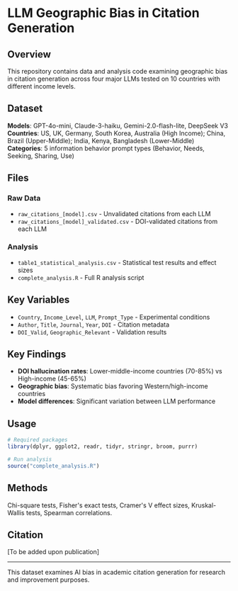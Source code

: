 # LLM Geographic Bias in Citation Generation

## Overview

This repository contains data and analysis code examining geographic bias in citation generation across four major LLMs tested on 10 countries with different income levels.

## Dataset

**Models**: GPT-4o-mini, Claude-3-haiku, Gemini-2.0-flash-lite, DeepSeek V3  
**Countries**: US, UK, Germany, South Korea, Australia (High Income); China, Brazil (Upper-Middle); India, Kenya, Bangladesh (Lower-Middle)  
**Categories**: 5 information behavior prompt types (Behavior, Needs, Seeking, Sharing, Use)

## Files

### Raw Data
- `raw_citations_[model].csv` - Unvalidated citations from each LLM
- `raw_citations_[model]_validated.csv` - DOI-validated citations from each LLM

### Analysis
- `table1_statistical_analysis.csv` - Statistical test results and effect sizes
- `complete_analysis.R` - Full R analysis script

## Key Variables

- `Country`, `Income_Level`, `LLM`, `Prompt_Type` - Experimental conditions
- `Author`, `Title`, `Journal`, `Year`, `DOI` - Citation metadata  
- `DOI_Valid`, `Geographic_Relevant` - Validation results

## Key Findings

- **DOI hallucination rates**: Lower-middle-income countries (70-85%) vs High-income (45-65%)
- **Geographic bias**: Systematic bias favoring Western/high-income countries
- **Model differences**: Significant variation between LLM performance

## Usage

```r
# Required packages
library(dplyr, ggplot2, readr, tidyr, stringr, broom, purrr)

# Run analysis
source("complete_analysis.R")
```

## Methods

Chi-square tests, Fisher's exact tests, Cramer's V effect sizes, Kruskal-Wallis tests, Spearman correlations.

## Citation

[To be added upon publication]

---

This dataset examines AI bias in academic citation generation for research and improvement purposes.
